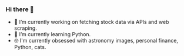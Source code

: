 ### Hi there 👋

* 🔭 I’m currently working on fetching stock data via APIs and web scraping.
* 🌱 I’m currently learning Python.
* :nerd_face: I'm currently obsessed with astronomy images, personal finance, Python, cats.

<!--
**peteyyz/peteyyz** is a ✨ _special_ ✨ repository because its `README.md` (this file) appears on your GitHub profile.

Here are some ideas to get you started:

- 🔭 I’m currently working on ...
- 🌱 I’m currently learning ...
- 👯 I’m looking to collaborate on ...
- 🤔 I’m looking for help with ...
- 💬 Ask me about ...
- 📫 How to reach me: ...
- 😄 Pronouns: ...
- ⚡ Fun fact: ...
-->
